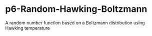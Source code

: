 # p6-Random-Hawking-Boltzmann
A random number function based on a Boltzmann distribution using Hawking temperature

